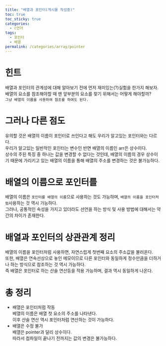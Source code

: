 ```yaml
---
title: "배열과 포인터(게시물 작성중)"
toc: true
toc_sticky: true
categories:
  - c언어
tags:
  - 포인터
  - 배열
permalink: /categories/array/pointer
---
```

# 힌트
배열과 포인터의 관계성에 대해 알아보기 전에 먼저 재미있는(?)실험을 한가지 해보자.<br>
배열의 요소를 참조해야할 때 맨 앞부분의 요소를 찾기 위해서는 어떻게 해야할까?<br>
`그냥 배열의 이름을 사용하여 참조를 하여도 된다.`
# 그러나 다른 점도
유의할 것은 배열의 이름이 포인터로 쓰인다고 해도 우리가 알고있는 포인터와는 다르다.<br>
우리가 알고있는 일반적인 포인터는 변수인 반면 배열의 이름인 arr은 상수이다.<br>
상수의 주된 특징 중 하나는 값을 변경할 수 없다는 것인데, 배열의 이름의 경우 상수이기 때문에 가리키고 있는 배열의 이름을 통해 배열의 주소를 변경하는 것은 불가능하다.
# 배열의 이름으로 포인터를
배열의 이름은 `포인터를 배열의 이름`으로 사용하는 것도 가능하며, `배열의 이름을 포인터처럼`사용하는 것 역시 가능하다.<br>
그러나, 공통적인 속성을 가지고 있더라도 선언을 하는 방식 및 사용 방법에 대해서는 약간의 차이가 존재한다.
# 배열과 포인터의 상관관계 정리
배열의 이름을 포인터처럼 사용하면, 자연스럽게 첫번째 요소의 주소값을 불러온다.<br>
또한, 배열은 연속선상으로 놓인 메모이므로 다른 포인터와 동일하게 정수만큼을 더하거나 하는 방식으로 참조하는 것 역시 가능하다.<br>
즉 배열은 포인터로 하는 산술 연산등을 적용 가능하며, 결과 역시 동일하게 나온다.
# 총 정리
- 배열은 포인터처럼 작동<br>
베열의 이름은 배열 첫 요소의 주소를 나타낸다.<br>
이후 산술 연산 역시 포인터처럼 연산하는 것이 가능하다.
- 배열은 수정 불가<br>
배열은 pointer과 달리 상수이다.<br>
따라서 컴파일이 끝나기 전까지는 값의 변경은 불가능하다.